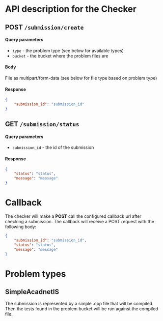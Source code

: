 # API description for the Checker

## **POST** `/submission/create`
#### Query parameters
* `type` - the problem type (see below for available types)
* `bucket` - the bucket where the problem files are

#### Body
File as multipart/form-data (see below for file type based on problem type)

#### Response
```json
{
    "submission_id": "submission_id"
}
```

## **GET** `/submission/status`
#### Query parameters
* `submission_id` - the id of the submission

#### Response
```json
{
    "status": "status",
    "message": "message"
}
```

# Callback
The checker will make a **POST** call the configured callback url after checking a submission. The callback will receive a POST request with the following body:
```json
{
    "submission_id": "submission_id",
    "status": "status",
    "message": "message"
}
```

# Problem types
## SimpleAcadnetIS
The submission is represented by a simple .cpp file that will be compiled. Then the tests found in the problem bucket will be run against the compiled file.
